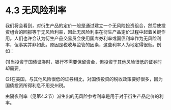# 4.3 无风险利率

我们将会看到，对衍生产品的定价一般是通过建立一个无风险投资组合，然后使投资组合的回报等于无风险利率，因此无风险利率在衍生产品定价过程中起着关键作用。人们也许会认为衍生产品交易员会使用国库券利率或国债利率作为无风险利率，但事实并非如此。原因是税收与监管的因素，这些利率人为地定得很低。例如：

(1)当投资于国债证券时，银行不需要保留资金，但投资于其他风险很低的证券时却需要。

(2)在美国，与其他风险很低的证券相比，对国债投资的税收政策要好很多，因为国债投资所得利息不用交州税。

由隔夜利率（见第4.2节）派生出的无风险参考利率是用于对于衍生产品定价的利率。